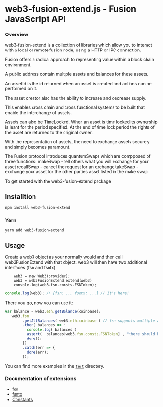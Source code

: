 
# web3-fusion-extend.js - Fusion JavaScript API

### Overview

web3-fusion-extend is a collection of libraries which allow you to interact with a local or remote fusion node,
using a HTTP or IPC connection.

Fusion offers a radical approach to representing value within a block chain environment.

A public address contain multiple assets and balances for these assets.

An assetId is the id returned when an asset is created and actions can be performed on it.

The asset creator also has the ability to increase and decrease supply.

This enables cross chain and cross functional systems to be built that enable the interchange of assets.

Assets can also be TimeLocked.  When an asset is time locked its ownership is leant for the period specified.
At the end of time lock period the rights of the asset are returned to the original owner.

With the representation of assets, the need to exchange assets securely and simply becomes paramount.

The Fusion protocol introduces quantumSwaps which are compposed of three functions:
        makeSwap - tell others what you will exchange for your asset
        recallSwap - cancel the request for an exchange
        takeSwap - exchange your asset for the other parties asset listed in the make swap


To get started with the web3-fusion-extend package

## Installtion

```bash
npm install web3-fusion-extend
```

### Yarn

```bash
yarn add web3-fusion-extend
```

## Usage

Create a web3 object as your normally would and then call web3FusionExtend with that object.
web3 will then have two additional interfaces (fsn and fsntx)

```
    web3 = new Web3(provider);
    web3 = web3FusionExtend.extend(web3)
    console.log(web3.fsn.consts.FSNToken);
```

```js
console.log(web3); // {fsn: .., fsntx: ...} // It's here!
```

There you go, now you can use it:

```js
var balance = web3.eth.getBalance(coinbase);
   web3.fsn
        .getAllBalances( web3.eth.coinbase ) // fsn supports multiple assets and balances on an address
        .then( balances => {
          console.log( balances )
          assert(  balances[web3.fsn.consts.FSNToken] , "there should be a balance for fusion tokens always"  )
          done();
        })
        .catch(err => {
          done(err);
        });
```

You can find more examples in the [`test`](https://github.com/FusionFoundation//web3-fusion-extend/tree/master/test) directory.


### Documentation of extensions

 - [fsn](./FSN.md)
 - [fsntx](./FSNTX.md)
 - [Constants](./FSNCONSTANTS.md)
